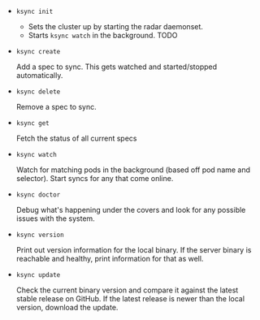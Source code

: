 - `ksync init`

    - Sets the cluster up by starting the radar daemonset.
    - Starts `ksync watch` in the background. TODO

- `ksync create`

    Add a spec to sync. This gets watched and started/stopped automatically.

- `ksync delete`

    Remove a spec to sync.

- `ksync get`

    Fetch the status of all current specs

- `ksync watch`

    Watch for matching pods in the background (based off pod name and selector). Start syncs for any that come online.

- `ksync doctor`

    Debug what's happening under the covers and look for any possible issues with the system.

- `ksync version`

    Print out version information for the local binary. If the server binary is reachable and healthy, print information for that as well.

- `ksync update`

    Check the current binary version and compare it against the latest stable release on GitHub. If the latest release is newer than the local version, download the update.

